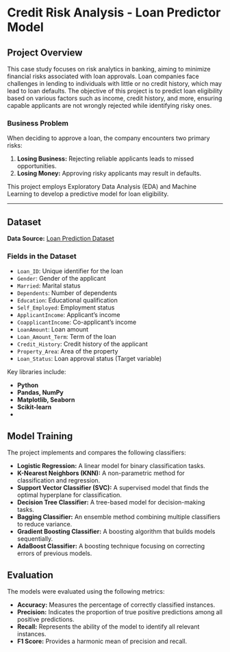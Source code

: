 # Credit Risk Analysis - Loan Predictor Model

## Project Overview

This case study focuses on risk analytics in banking, aiming to minimize financial risks associated with loan approvals. Loan companies face challenges in lending to individuals with little or no credit history, which may lead to loan defaults. The objective of this project is to predict loan eligibility based on various factors such as income, credit history, and more, ensuring capable applicants are not wrongly rejected while identifying risky ones.

### Business Problem

When deciding to approve a loan, the company encounters two primary risks:

1. **Losing Business:** Rejecting reliable applicants leads to missed opportunities.
2. **Losing Money:** Approving risky applicants may result in defaults.

This project employs Exploratory Data Analysis (EDA) and Machine Learning to develop a predictive model for loan eligibility.

---

## Dataset

**Data Source:** [Loan Prediction Dataset](https://raw.githubusercontent.com/Premalatha-success/Financial-Analytics-Loan-Approval-Prediction/main/loan_prediction.csv)

### Fields in the Dataset

- `Loan_ID`: Unique identifier for the loan
- `Gender`: Gender of the applicant
- `Married`: Marital status
- `Dependents`: Number of dependents
- `Education`: Educational qualification
- `Self_Employed`: Employment status
- `ApplicantIncome`: Applicant’s income
- `CoapplicantIncome`: Co-applicant’s income
- `LoanAmount`: Loan amount
- `Loan_Amount_Term`: Term of the loan
- `Credit_History`: Credit history of the applicant
- `Property_Area`: Area of the property
- `Loan_Status`: Loan approval status (Target variable)

Key libraries include:

- **Python**
- **Pandas, NumPy**
- **Matplotlib, Seaborn**
- **Scikit-learn**
- 
## Model Training

The project implements and compares the following classifiers:

- **Logistic Regression:** A linear model for binary classification tasks.
- **K-Nearest Neighbors (KNN):** A non-parametric method for classification and regression.
- **Support Vector Classifier (SVC):** A supervised model that finds the optimal hyperplane for classification.
- **Decision Tree Classifier:** A tree-based model for decision-making tasks.
- **Bagging Classifier:** An ensemble method combining multiple classifiers to reduce variance.
- **Gradient Boosting Classifier:** A boosting algorithm that builds models sequentially.
- **AdaBoost Classifier:** A boosting technique focusing on correcting errors of previous models.

## Evaluation

The models were evaluated using the following metrics:

- **Accuracy:** Measures the percentage of correctly classified instances.
- **Precision:** Indicates the proportion of true positive predictions among all positive predictions.
- **Recall:** Represents the ability of the model to identify all relevant instances.
- **F1 Score:** Provides a harmonic mean of precision and recall.

